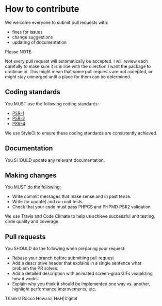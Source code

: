# How to contribute

We welcome everyone to submit pull requests with:

* fixes for issues
* change suggestions
* updating of documentation

Please NOTE:

Not every pull request will automatically be accepted. I will review each carefully to make sure it is in line with the direction I want the package to continue in. This might mean that some pull requests are not accepted, or might stay unmerged until a place for them can be determined.

## Coding standards

You MUST use the following coding standards:

* [PSR-1](http://www.php-fig.org/psr/1/)
* [PSR-2](http://www.php-fig.org/psr/2/)
* [PSR-4](http://www.php-fig.org/psr/4/)

We use StyleCI to ensure these coding standards are consistently achieved.

## Documentation

You SHOULD update any relevant documentation.

## Making changes

You MUST do the following:

* Write commit messages that make sense and in past tense.
* Write (or update) and run unit tests.
* Check that your code must pass PHPCS and PHPMD PSR2 validation.

We use Travis and Code Climate to help us achieve successful unit testing, code quality and coverage.

## Pull requests

You SHOULD do the following when preparing your request:

* Rebase your branch before submitting pull request
* Add a descriptive header that explains in a single sentence what problem the PR solves.
* Add a detailed description with animated screen-grab GIFs visualizing how it works.
* Explain why you think it should be implemented one way vs. another, highlight performance improvements, etc.

Thanks!
Rocco Howard, H&H|Digital